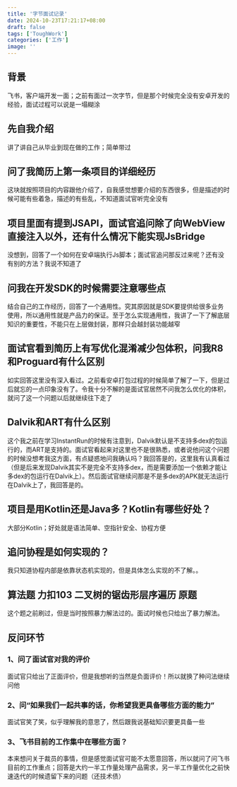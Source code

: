 ```yaml
---
title: '字节面试记录'
date: 2024-10-23T17:21:17+08:00
draft: false
tags: ['ToughWork']
categories: ['工作']
image: ''
---
```

## 背景

飞书，客户端开发一面；之前有面过一次字节，但是那个时候完全没有安卓开发的经验，面试过程可以说是一塌糊涂

## 先自我介绍

讲了讲自己从毕业到现在做的工作；简单带过

## 问了我简历上第一条项目的详细经历

这块就按照项目的内容跟他介绍了，自我感觉想要介绍的东西很多，但是描述的时候可能有些着急，描述的有些乱，不知道面试官听完全没有

## 项目里面有提到JSAPI，面试官追问除了向WebView直接注入以外，还有什么情况下能实现JsBridge

没想到，回答了一个如何在安卓端执行Js脚本；面试官追问那反过来呢？还有没有别的方法？我说不知道了

## 问我在开发SDK的时候需要注意哪些点

结合自己的工作经历，回答了一个通用性。究其原因就是SDK要提供给很多业务使用，所以通用性就是产品力的保证。至于怎么实现通用性，我讲了一下了解底层知识的重要性，不能只在上层做封装，那样只会越封装功能越窄

## 面试官看到简历上有写优化混淆减少包体积，问我R8和Proguard有什么区别

如实回答这里没有深入看过。之前看安卓打包过程的时候简单了解了一下，但是过后就忘的一点印象没有了。令我十分不解的是面试官居然不问我怎么优化的体积，就问了这一个问题以后就继续往下走了

## Dalvik和ART有什么区别

这个我之前在学习InstantRun的时候有注意到，Dalvik默认是不支持多dex的包运行的，而ART是支持的。面试官看起来对这里也不是很熟悉，或者说他问这个问题的时候没想考我这方面，有点疑惑地问我确认吗？我回答是的，这里我有认真看过（但是后来发现Dalvik其实不是完全不支持多dex，而是需要添加一个依赖才能让多dex的包运行在Dalvik上）。然后面试官继续问那是不是多dex的APK就无法运行在Dalvik上了，我回答是的。

## 项目是用Kotlin还是Java多？Kotlin有哪些好处？

大部分Kotlin；好处就是语法简单、空指针安全、协程方便

## 追问协程是如何实现的？

我只知道协程内部是依靠状态机实现的，但是具体怎么实现的不了解。。

## 算法题 力扣103 二叉树的锯齿形层序遍历 原题

这个题之前刷过，但是当时按照暴力解法过的。面试时候也只给出了暴力解法。

## 反问环节

### 1、问了面试官对我的评价

面试官只给出了正面评价，但是我想听的当然是负面评价！所以就换了种问法继续问他

### 2、问“如果我们一起共事的话，你希望我更具备哪些方面的能力”

面试官笑了笑，似乎理解我的意思了，然后跟我说基础知识要更具备一些

### 3、飞书目前的工作集中在哪些方面？

本来想问关于裁员的事情，但是感觉面试官可能不太愿意回答，所以就问了问飞书目前的工作重点；回答是大约一半工作量处理产品需求，另一半工作量优化之前快速迭代的时候遗留下来的问题（还技术债）
